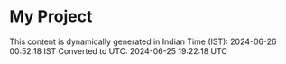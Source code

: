 # My Project

This content is dynamically generated in Indian Time (IST): 2024-06-26 00:52:18 IST
Converted to UTC: 2024-06-25 19:22:18 UTC
